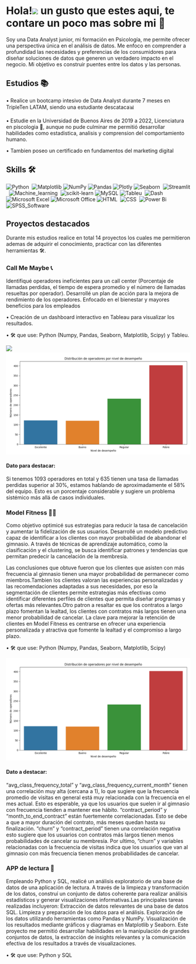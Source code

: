 # Hola!<img src="https://media.giphy.com/media/hvRJCLFzcasrR4ia7z/giphy.gif" width="35"> un gusto que estes aqui, te contare un poco mas sobre mi 💫
Soy una Data Analyst junior, mi formación en Psicología, me permite ofrecer una perspectiva única en el análisis de datos. Me enfoco en comprender a profundidad las necesidades y preferencias de los consumidores para diseñar soluciones de datos que generen un verdadero impacto en el negocio. Mi objetivo es construir puentes entre los datos y las personas.

## Estudios 📚
• Realice un bootcamp intesivo de Data Analyst durante 7 meses en TripleTen LATAM, siendo una estudiante descataca📊

• Estudie en la Universidad de Buenos Aires de 2019 a 2022, Licenciatura en piscologia 🧠, aunque no pude culminar me permitió desarrollar habilidades como estadistica, analisis y comprension del comportamiento humano.

• Tambien poseo un certificado en fundamentos del marketing digital

## Skills 🛠️

![Python](https://img.shields.io/badge/python-3670A0?style=for-the-badge&logo=python&logoColor=ffdd54)&nbsp;
![Matplotlib](https://img.shields.io/badge/Matplotlib-%23ffffff.svg?style=for-the-badge&logo=Matplotlib&logoColor=black)
![NumPy](https://img.shields.io/badge/numpy-%23013243.svg?style=for-the-badge&logo=numpy&logoColor=white)
![Pandas](https://img.shields.io/badge/pandas-%23150458.svg?style=for-the-badge&logo=pandas&logoColor=white)
![Plotly](https://img.shields.io/badge/Plotly-%233F4F75.svg?style=for-the-badge&logo=plotly&logoColor=white)
![Seaborn](https://img.shields.io/badge/Seaborn-9933CC.svg?style=for-the-badge&logo=Seaborn&logoColor=white)&nbsp;
![Streamlit](https://img.shields.io/badge/Streamlit-CB2029.svg?style=for-the-badge&logo=Streamlit&logoColor=white)&nbsp;
![Machine_learning](https://img.shields.io/badge/Machine_learning-%23Clojure.svg?style=for-the-badge&logo=Machine_learning&logoColor=white)&nbsp;
![scikit-learn](https://img.shields.io/badge/scikit--learn-%23F7931E.svg?style=for-the-badge&logo=scikit-learn&logoColor=white)
![MySQL](https://img.shields.io/badge/mysql-4479A1.svg?style=for-the-badge&logo=mysql&logoColor=white)
![Tableu](https://img.shields.io/badge/Tableu-D70A53.svg?style=for-the-badge&logo=Tableu&logoColor=white)&nbsp;
![Dash](https://img.shields.io/badge/Dash-%2388171A.svg?style=for-the-badge&logo=Dash&logoColor=white)&nbsp;
![Microsoft Excel](https://img.shields.io/badge/Microsoft_Excel-217346?style=for-the-badge&logo=microsoft-excel&logoColor=white)
![Microsoft Office](https://img.shields.io/badge/Microsoft_Office-D83B01?style=for-the-badge&logo=microsoft-office&logoColor=white)
![HTML](https://img.shields.io/badge/html-3DDC84.svg?style=for-the-badge&logo=html&logoColor=white)&nbsp;
![CSS](https://img.shields.io/badge/css-%231572B6.svg?style=for-the-badge&logo=css&logoColor=white)&nbsp;
![Power Bi](https://img.shields.io/badge/power_bi-F2C811?style=for-the-badge&logo=powerbi&logoColor=black)
![SPSS_Software](https://img.shields.io/badge/SPSS_Software-%232C5263.svg?style=for-the-badge&logo=SPSS_Software&logoColor=white)&nbsp;

## Proyectos destacados 
Durante mis estudios realice en total 14 proyectos los cuales me permitieron ademas de adquirir el conocimiento, practicar con las diferentes herramientas 🛠️. 
### Call Me Maybe 📞
Identifiqué operadores ineficientes para un call center (Porcentaje de llamadas perdidas, el tiempo de espera promedio y el número de llamadas resueltas por operador). Desarrollé un plan de acción para la mejora de rendimiento de los operadores. Enfocado en el bienestar y mayores beneficios para los empleados 

• Creación de un dashboard interactivo en Tableau para visualizar los resultados. 

• 🛠️ que use: Python (Numpy, Pandas, Seaborn, Matplotlib, Scipy) y Tableu.

<a href="https://drive.google.com/drive/folders/1WpDE0LrWlR1Q3MQYN6jtaozbe4EBrrjR">
 <a href="https://drive.google.com/drive/folders/1WpDE0LrWlR1Q3MQYN6jtaozbe4EBrrjR"><img src="https://img.shields.io/badge/-Presentacion%20%20-9933CC?style=flat&logoColor=white"/></a>

<img src="Captura de pantalla 2025-01-12 143346.png">

#### Dato para destacar: 
Si tenemos 1093 operadores en total y 635 tienen una tasa de llamadas perdidas superior al 30%,
estamos hablando de aproximadamente el 58% del equipo. Esto es un porcentaje considerable y
sugiere un problema sistémico más allá de casos individuales.

### Model Fitness 🏋️‍♀️
Como objetivo optimicé sus estrategias para reducir la tasa de cancelación y aumentar la fidelización de sus usuarios. Desarrollé un modelo predictivo capaz de identificar a los clientes con mayor probabilidad de abandonar el gimnasio. A través de técnicas de aprendizaje automático, como la clasificación y el clustering, se busca identificar patrones y tendencias que permitan predecir la cancelación de la membresía.

Las conclusiones que obtuve fueron que los clientes que asisten con más frecuencia al gimnasio tienen una mayor probabilidad de permanecer como miembros.Tambien los clientes valoran las experiencias personalizadas y las recomendaciones adaptadas a sus necesidades, por eso la segmentación de clientes permite estrategias más efectivas como identificar diferentes perfiles de clientes que permita diseñar programas y ofertas más relevantes.Otro patron a resaltar es que los contratos a largo plazo fomentan la lealtad, los clientes con contratos más largos tienen una menor probabilidad de cancelar. La clave para mejorar la retención de clientes en Model Fitness es centrarse en ofrecer una experiencia personalizada y atractiva que fomente la lealtad y el compromiso a largo plazo.

• 🛠️ que use: Python (Numpy, Pandas, Seaborn, Matplotlib, Scipy)

<img src="Captura de pantalla 2025-01-12 143346.png">

#### Dato a destacar:
“avg_class_frequency_total” y “avg_class_frequency_current_month” tienen una correlación
muy alta (cercana a 1), lo que sugiere que la frecuencia promedio de visitas en general está muy
relacionada con la frecuencia en el mes actual. Esto es esperable, ya que los usuarios que suelen ir
al gimnasio con frecuencia tienden a mantener ese hábito.
“contract_period” y “month_to_end_contract” están fuertemente correlacionadas. Esto se debe
a que a mayor duración del contrato, más meses quedan hasta su finalización.
“churn” y “contract_period” tienen una correlación negativa esto sugiere que los usuarios con
contratos más largos tienen menos probabilidades de cancelar su membresía.
Por ultimo, “churn” y variables relacionadas con la frecuencia de visitas indica que los usuarios que van al gimnasio con más frecuencia tienen menos probabilidades de cancelar.


### APP de lectura 📖
Empleando Python y SQL, realicé un análisis exploratorio de una base de datos de una aplicación de lectura. A través de la limpieza y transformación de los datos, construí un conjunto de datos coherente para realizar análisis estadísticos y generar visualizaciones informativas.Las principales tareas realizadas incluyeron:
Extracción de datos relevantes de una base de datos SQL.
Limpieza y preparación de los datos para el análisis.
Exploración de los datos utilizando herramientas como Pandas y NumPy.
Visualización de los resultados mediante gráficos y diagramas en Matplotlib y Seaborn.
Este proyecto me permitió desarrollar habilidades en la manipulación de grandes conjuntos de datos, la extracción de insights relevantes y la comunicación efectiva de los resultados a través de visualizaciones.

• 🛠️ que use: Python y SQL
